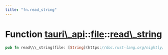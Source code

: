 ```yaml
---
title: "fn.read_string"
---
```


Function [tauri\\\_api](/api/rust/tauri\_api/../index.html)::[file](/api/rust/tauri\_api/index.html)::[read\\\_string](/api/rust/tauri\_api/)
=============================================================================================================================================

```rust
pub fn read\\\_string(file: [String](https://doc.rust-lang.org/nightly/alloc/string/struct.String.html "struct alloc::string::String")) -&gt; [Result](/api/rust/tauri\_api/../../tauri\_api/type.Result.html "type tauri\_api::Result")&lt;[String](https://doc.rust-lang.org/nightly/alloc/string/struct.String.html "struct alloc::string::String")\&gt;
```
      